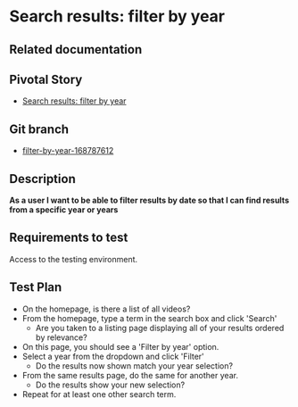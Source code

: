<!-- Generate a new file using -->
<!-- sed -e "s/\Search results: filter by year/My story/" -e "s/\168787612/156128780/" -e "s/\filter-by-year-168787612/`git_current_branch`/g" template.md | tee "`git_current_branch`.md" -->

# Search results: filter by year

## Related documentation

## Pivotal Story

* [Search results: filter by year](https://www.pivotaltracker.com/story/show/168787612)

## Git branch

* [filter-by-year-168787612](https://github.com/HammerMuseum/hammer-video/tree/filter-by-year-168787612)

## Description
**As a user I want to be able to filter results by date so that I can find results from a specific year or years**

## Requirements to test
Access to the testing environment.

## Test Plan
- On the homepage, is there a list of all videos?
- From the homepage, type a term in the search box and click 'Search'
    - Are you taken to a listing page displaying all of your results ordered by relevance?
- On this page, you should see a 'Filter by year' option.
- Select a year from the dropdown and click 'Filter'
    - Do the results now shown match your year selection?
- From the same results page, do the same for another year.
    - Do the results show your new selection?
- Repeat for at least one other search term.
